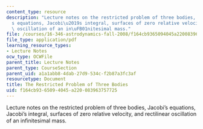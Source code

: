 ```yaml
---
content_type: resource
description: "Lecture notes on the restricted problem of three bodies, Jacobi\u2019\
  s equations, Jacobi\u2019s integral, surfaces of zero relative velocity, and rectilinear\
  \ oscillation of an in\uFB01nitesimal mass."
file: /courses/16-346-astrodynamics-fall-2008/f164cb9365094045a220083963757725_lec_25.pdf
file_type: application/pdf
learning_resource_types:
- Lecture Notes
ocw_type: OCWFile
parent_title: Lecture Notes
parent_type: CourseSection
parent_uid: a1a1abb8-4dab-27d9-534c-f2b87a3fc3af
resourcetype: Document
title: The Restricted Problem of Three Bodies
uid: f164cb93-6509-4045-a220-083963757725
---
```

Lecture notes on the restricted problem of three bodies, Jacobi’s equations, Jacobi’s integral, surfaces of zero relative velocity, and rectilinear oscillation of an inﬁnitesimal mass.


